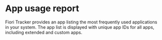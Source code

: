 # App usage report

Fiori Tracker provides an app listing the most frequently used applications in your system. The app list is displayed with unique app IDs for all apps, including extended and custom apps.

